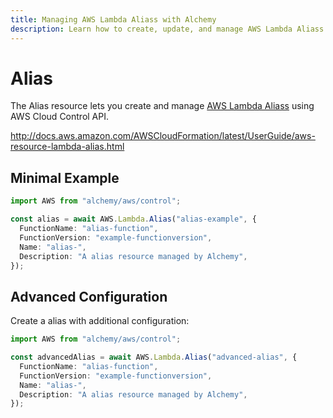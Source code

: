 ```yaml
---
title: Managing AWS Lambda Aliass with Alchemy
description: Learn how to create, update, and manage AWS Lambda Aliass using Alchemy Cloud Control.
---
```


# Alias

The Alias resource lets you create and manage [AWS Lambda Aliass](https://docs.aws.amazon.com/lambda/latest/userguide/) using AWS Cloud Control API.

http://docs.aws.amazon.com/AWSCloudFormation/latest/UserGuide/aws-resource-lambda-alias.html

## Minimal Example

```ts
import AWS from "alchemy/aws/control";

const alias = await AWS.Lambda.Alias("alias-example", {
  FunctionName: "alias-function",
  FunctionVersion: "example-functionversion",
  Name: "alias-",
  Description: "A alias resource managed by Alchemy",
});
```

## Advanced Configuration

Create a alias with additional configuration:

```ts
import AWS from "alchemy/aws/control";

const advancedAlias = await AWS.Lambda.Alias("advanced-alias", {
  FunctionName: "alias-function",
  FunctionVersion: "example-functionversion",
  Name: "alias-",
  Description: "A alias resource managed by Alchemy",
});
```

